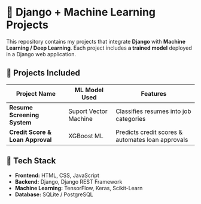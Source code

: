 # 🚀 Django + Machine Learning Projects

This repository contains my projects that integrate **Django** with **Machine Learning / Deep Learning**. Each project includes **a trained model** deployed in a Django web application.

## 📌 Projects Included

| Project Name | ML Model Used | Features |
|-------------|-------------|---------|
| **Resume Screening System** | Suport Vector Machine | Classifies resumes into job categories |
| **Credit Score & Loan Approval** | XGBoost ML | Predicts credit scores & automates loan approvals |


## 🔧 Tech Stack
- **Frontend:** HTML, CSS, JavaScript  
- **Backend:** Django, Django REST Framework  
- **Machine Learning:** TensorFlow, Keras, Scikit-Learn  
- **Database:** SQLite / PostgreSQL  

